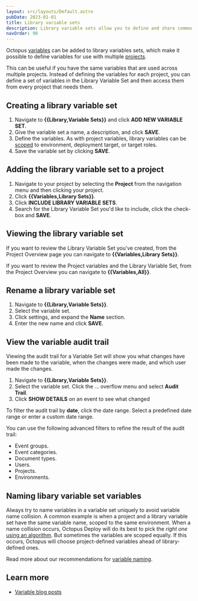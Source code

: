 ```yaml
---
layout: src/layouts/Default.astro
pubDate: 2023-01-01
title: Library variable sets
description: Library variable sets allow you to define and share common variables between your Octopus projects.
navOrder: 90
---
```


Octopus [variables](/docs/projects/variables/index/) can be added to library variables sets, which make it possible to define variables for use with multiple [projects](/docs/projects/).

This can be useful if you have the same variables that are used across multiple projects. Instead of defining the variables for each project, you can define a set of variables in the Library Variable Set and then access them from every project that needs them.

## Creating a library variable set

1. Navigate to **{{Library,Variable Sets}}** and click **ADD NEW VARIABLE SET**.
2. Give the variable set a name, a description, and click **SAVE**.
3. Define the variables. As with project variables, library variables can be [scoped](/docs/projects/variables/index.md#scoping-variables) to environment, deployment target, or target roles.
4. Save the variable set by clicking **SAVE**.

## Adding the library variable set to a project

1. Navigate to your project by selecting the **Project** from the navigation menu and then clicking your project.
2. Click **{{Variables,Library Sets}}**.
3. Click **INCLUDE LIBRARY VARIABLE SETS**.
4. Search for the Library Variable Set you'd like to include, click the check-box and **SAVE**.

## Viewing the library variable set

If you want to review the Library Variable Set you've created, from the Project Overview page you can navigate to **{{Variables,Library Sets}}**.

If you want to review the Project variables and the Library Variable Set, from the Project Overview you can navigate to **{{Variables,All}}**.

## Rename a library variable set

1. Navigate to **{{Library,Variable Sets}}**.
2. Select the variable set.
3. Click settings, and expand the **Name** section.
4. Enter the new name and click **SAVE**.

## View the variable audit trail

Viewing the audit trail for a Variable Set will show you what changes have been made to the variable, when the changes were made, and which user made the changes.  

1. Navigate to **{{Library,Variable Sets}}**.
2. Select the variable set. Click the ... overflow menu and select **Audit Trail**.
3. Click **SHOW DETAILS** on an event to see what changed

To filter the audit trail by **date**, click the date range. Select a predefined date range or enter a custom date range.

You can use the following advanced filters to refine the result of the audit trail:

- Event groups.
- Event categories.
- Document types.
- Users.
- Projects.
- Environments.

## Naming libary variable set variables

Always try to name variables in a variable set uniquely to avoid variable name collision. A common example is when a project and a library variable set have the same variable name, scoped to the same environment. When a name collision occurs, Octopus Deploy will do its best to pick the *right one* [using an algorithm](/docs/projects/variables/index.md#Scopingvariables-Scopespecificity). But sometimes the variables are scoped equally. If this occurs, Octopus will choose project-defined variables ahead of library-defined ones.

Read more about our recommendations for [variable naming](/docs/getting-started/best-practices/variables.md#variable-naming).

## Learn more

- [Variable blog posts](https://octopus.com/blog/tag/variables)
